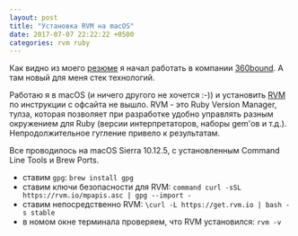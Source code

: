 ```yaml
---
layout: post
title: "Установка RVM на macOS"
date: 2017-07-07 22:22:22 +0500
categories: rvm ruby
---
```


Как видно из моего [резюме](https://demsh.in/about) я начал работать в компании [360bound](http://360bound.com). А там новый для меня стек технологий.

Работаю я в macOS (и ничего другого не хочется :-)) и установить [RVM](https://rvm.io) по инструкции с офсайта не вышло. RVM - это Ruby Version Manager, тулза, которая позволяет при разработке удобно управлять разным окружением для Ruby (версии интерпретаторов, наборы gem'ов и т.д.). Непродолжительное гугление привело к результатам.

Все проводилось на macOS Sierra 10.12.5, с установленным Command Line Tools и Brew Ports.

- ставим `gpg`: `brew install gpg`
- ставим ключи безопасности для RVM: `command curl -sSL https://rvm.io/mpapis.asc | gpg --import -`
- ставим непосредственно RVM: `\curl -L https://get.rvm.io | bash -s stable`
- в номом окне терминала проверяем, что RVM установился: `rvm -v`
